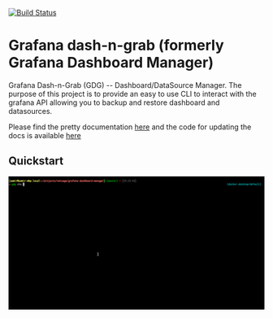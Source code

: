 [![Build Status](https://cloud.drone.io/api/badges/netsage-project/gdg/status.svg)](https://cloud.drone.io/netsage-project/gdg)

# Grafana dash-n-grab (formerly Grafana Dashboard Manager)

Grafana Dash-n-Grab (GDG) -- Dashboard/DataSource Manager.  The purpose of this project is to provide an easy to use CLI to interact with the grafana API allowing you to backup and restore dashboard and datasources.

Please find the pretty documentation [here](https://netsage-project.github.io/gdg/docs/usage_guide/) and the code for updating the docs is available [here](https://github.com/netsage-project/gdg/blob/master/documentation/content/docs/usage_guide.md)


## Quickstart 

![Quickstart screen](assets/quickstart.gif)


